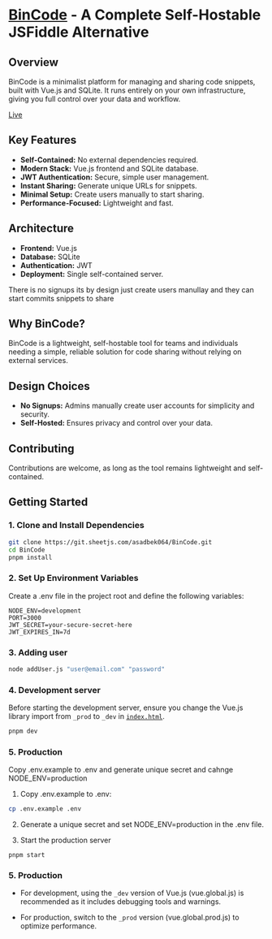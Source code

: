 # [BinCode](https://bincode.asadk.dev) - A Complete Self-Hostable JSFiddle Alternative

## Overview
BinCode is a minimalist platform for managing and sharing code snippets, built with Vue.js and SQLite. It runs entirely on your own infrastructure, giving you full control over your data and workflow.

[Live](https://bincode.asadk.dev)


## Key Features
- **Self-Contained:** No external dependencies required.
- **Modern Stack:** Vue.js frontend and SQLite database.
- **JWT Authentication:** Secure, simple user management.
- **Instant Sharing:** Generate unique URLs for snippets.
- **Minimal Setup:** Create users manually to start sharing.
- **Performance-Focused:** Lightweight and fast.

## Architecture
- **Frontend:** Vue.js
- **Database:** SQLite
- **Authentication:** JWT
- **Deployment:** Single self-contained server.

There is no signups its by design just create users manullay and they can start commits snippets to share

## Why BinCode?

BinCode is a lightweight, self-hostable tool for teams and individuals needing a simple, reliable solution for code sharing without relying on external services.

## Design Choices
- **No Signups:** Admins manually create user accounts for simplicity and security.
- **Self-Hosted:** Ensures privacy and control over your data.


## Contributing
Contributions are welcome, as long as the tool remains lightweight and self-contained.

## Getting Started

### 1. Clone and Install Dependencies

```bash
git clone https://git.sheetjs.com/asadbek064/BinCode.git
cd BinCode
pnpm install
```

### 2. Set Up Environment Variables
Create a .env file in the project root and define the following variables:
```env
NODE_ENV=development
PORT=3000
JWT_SECRET=your-secure-secret-here
JWT_EXPIRES_IN=7d
```

### 3. Adding user 

```bash
node addUser.js "user@email.com" "password"
```

### 4. Development server
Before starting the development server, ensure you change the Vue.js library import from `_prod` to `_dev` in [`index.html`](https://git.sheetjs.com/asadbek064/BinCode/src/commit/3e35da0118e8e6b44863b3fee12c1e2dff96b02e/public/index.html#L129).

```bash
pnpm dev
```

### 5. Production
Copy .env.example to .env and generate unique secret and cahnge NODE_ENV=production
1. Copy .env.example to .env:
```bash
cp .env.example .env
```

2. Generate a unique secret and set NODE_ENV=production in the .env file.

3. Start the production server
```
pnpm start
````


### 5. Production
- For development, using the `_dev` version of Vue.js (vue.global.js) is recommended as it includes debugging tools and warnings.

- For production, switch to the `_prod` version (vue.global.prod.js) to optimize performance.

